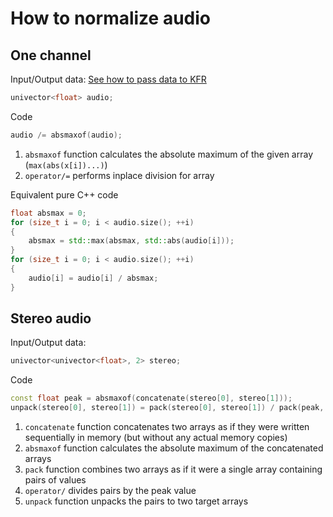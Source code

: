# How to normalize audio

## One channel

Input/Output data: [See how to pass data to KFR](types.md)
```c++
univector<float> audio;
```

Code
```c++
audio /= absmaxof(audio);
```

1. `absmaxof` function calculates the absolute maximum of the given array (`max(abs(x[i])...)`)
1. `operator/=` performs inplace division for array
    
Equivalent pure C++ code
```c++
float absmax = 0;
for (size_t i = 0; i < audio.size(); ++i)
{
    absmax = std::max(absmax, std::abs(audio[i]));
}
for (size_t i = 0; i < audio.size(); ++i)
{
    audio[i] = audio[i] / absmax;
}
```

## Stereo audio

Input/Output data:
```c++
univector<univector<float>, 2> stereo;
```

Code
```c++
const float peak = absmaxof(concatenate(stereo[0], stereo[1]));
unpack(stereo[0], stereo[1]) = pack(stereo[0], stereo[1]) / pack(peak, peak);
```

1. `concatenate` function concatenates two arrays as if they were written sequentially in memory (but without any actual memory copies)
1. `absmaxof` function calculates the absolute maximum of the concatenated arrays
1. `pack` function combines two arrays as if it were a single array containing pairs of values
1. `operator/` divides pairs by the peak value
1. `unpack` function unpacks the pairs to two target arrays